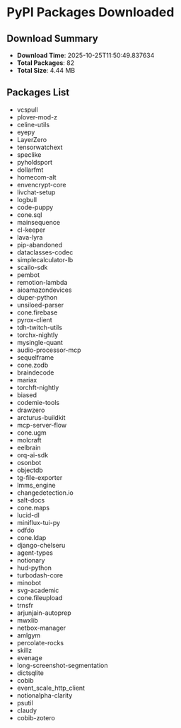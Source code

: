 # PyPI Packages Downloaded

## Download Summary
- **Download Time**: 2025-10-25T11:50:49.837634
- **Total Packages**: 82
- **Total Size**: 4.44 MB

## Packages List
- vcspull
- plover-mod-z
- celine-utils
- eyepy
- LayerZero
- tensorwatchext
- speclike
- pyholdsport
- dollarfmt
- homecom-alt
- envencrypt-core
- livchat-setup
- logbull
- code-puppy
- cone.sql
- mainsequence
- cl-keeper
- lava-lyra
- pip-abandoned
- dataclasses-codec
- simplecalculator-lb
- scailo-sdk
- pembot
- remotion-lambda
- aioamazondevices
- duper-python
- unsiloed-parser
- cone.firebase
- pyrox-client
- tdh-twitch-utils
- torchx-nightly
- mysingle-quant
- audio-processor-mcp
- sequelframe
- cone.zodb
- braindecode
- mariax
- torchft-nightly
- biased
- codemie-tools
- drawzero
- arcturus-buildkit
- mcp-server-flow
- cone.ugm
- molcraft
- eelbrain
- orq-ai-sdk
- osonbot
- objectdb
- tg-file-exporter
- lmms_engine
- changedetection.io
- salt-docs
- cone.maps
- lucid-dl
- miniflux-tui-py
- odfdo
- cone.ldap
- django-chelseru
- agent-types
- notionary
- hud-python
- turbodash-core
- minobot
- svg-academic
- cone.fileupload
- trnsfr
- arjunjain-autoprep
- mwxlib
- netbox-manager
- amlgym
- percolate-rocks
- skillz
- evenage
- long-screenshot-segmentation
- dictsqlite
- cobib
- event_scale_http_client
- notionalpha-clarity
- psutil
- claudy
- cobib-zotero
